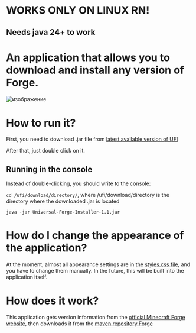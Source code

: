 # WORKS ONLY ON LINUX RN!
## Needs java 24+ to work

# An application that allows you to download and install any version of Forge.
![изображение](https://github.com/user-attachments/assets/47e24fb8-c181-4818-8fa7-5aad195560e1)

# How to run it?
First, you need to download .jar file from [latest available version of UFI](https://github.com/prostoblodi/universal_forge_installer/releases/latest)

After that, just double click on it.

## Running in the console
Instead of double-clicking, you should write to the console:

`cd /ufi/download/directory/`, where /ufi/download/directory is the directory where the downloaded .jar is located

`java -jar Universal-Forge-Installer-1.1.jar`

# How do I change the appearance of the application?
At the moment, almost all appearance settings are in the [styles.css file](https://github.com/prostoblodi/universal_forge_installer/blob/main/src/main/resources/styles.css), and you have to change them manually. In the future, this will be built into the application itself.

# How does it work?
This application gets version information from the [official Minecraft Forge website](https://files.minecraftforge.net/net/minecraftforge/forge/), then downloads it from the [maven repository Forge](https://maven.minecraftforge.net/net/minecraftforge/forge/)



